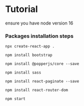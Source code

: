 # Tutorial

ensure you have node version 16

### Packages installation steps

```
npx create-react-app .

npm install bootstrap

npm install @popperjs/core --save

npm install sass

npm install react-paginate --save

npm install react-router-dom

npm start
```
